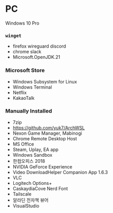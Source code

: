 PC
========
Windows 10 Pro

### `winget`
- firefox wireguard discord
- chrome slack
- Microsoft.OpenJDK.21

### Microsoft Store
- Windows Subsystem for Linux
- Windows Terminal
- Netflix
- KakaoTalk

### Manually Installed
- 7zip
- https://github.com/yuk7/ArchWSL
- Nexon Game Manager, Mabinogi
- Chrome Remote Desktop Host
- MS Office
- Steam, Uplay, EA app
- Windows Sandbox
- 한컴오피스 2018
- NVIDIA GeForce Experience
- Video DownloadHelper Companion App 1.6.3
- VLC
- Logitech Options+
- CaskaydiaCove Nerd Font
- Tailscale
- 알라딘 전자책 뷰어
- VisualStudio

